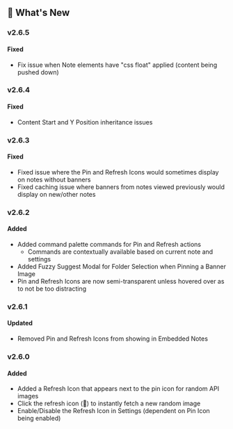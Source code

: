 ## 🎉 What's New

### v2.6.5
#### Fixed
- Fix issue when Note elements have "css float" applied (content being pushed down)

### v2.6.4
#### Fixed
- Content Start and Y Position inheritance issues

### v2.6.3
#### Fixed
- Fixed issue where the Pin and Refresh Icons would sometimes display on notes without banners
- Fixed caching issue where banners from notes viewed previously would display on new/other notes

### v2.6.2

#### Added
- Added command palette commands for Pin and Refresh actions
  - Commands are contextually available based on current note and settings
- Added Fuzzy Suggest Modal for Folder Selection when Pinning a Banner Image
- Pin and Refresh Icons are now semi-transparent unless hovered over as to not be too distracting

### v2.6.1

#### Updated
- Removed Pin and Refresh Icons from showing in Embedded Notes

### v2.6.0

#### Added
- Added a Refresh Icon that appears next to the pin icon for random API images
- Click the refresh icon (🔄) to instantly fetch a new random image
- Enable/Disable the Refresh Icon in Settings (dependent on Pin Icon being enabled)
